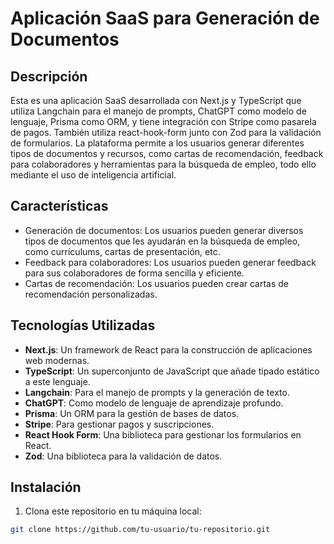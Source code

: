 # Aplicación SaaS para Generación de Documentos

## Descripción

Esta es una aplicación SaaS desarrollada con Next.js y TypeScript que utiliza Langchain para el manejo de prompts, ChatGPT como modelo de lenguaje, Prisma como ORM, y tiene integración con Stripe como pasarela de pagos. También utiliza react-hook-form junto con Zod para la validación de formularios. La plataforma permite a los usuarios generar diferentes tipos de documentos y recursos, como cartas de recomendación, feedback para colaboradores y herramientas para la búsqueda de empleo, todo ello mediante el uso de inteligencia artificial.

## Características

- Generación de documentos: Los usuarios pueden generar diversos tipos de documentos que les ayudarán en la búsqueda de empleo, como currículums, cartas de presentación, etc.
- Feedback para colaboradores: Los usuarios pueden generar feedback para sus colaboradores de forma sencilla y eficiente.
- Cartas de recomendación: Los usuarios pueden crear cartas de recomendación personalizadas.

## Tecnologías Utilizadas

- **Next.js**: Un framework de React para la construcción de aplicaciones web modernas.
- **TypeScript**: Un superconjunto de JavaScript que añade tipado estático a este lenguaje.
- **Langchain**: Para el manejo de prompts y la generación de texto.
- **ChatGPT**: Como modelo de lenguaje de aprendizaje profundo.
- **Prisma**: Un ORM para la gestión de bases de datos.
- **Stripe**: Para gestionar pagos y suscripciones.
- **React Hook Form**: Una biblioteca para gestionar los formularios en React.
- **Zod**: Una biblioteca para la validación de datos.

## Instalación

1. Clona este repositorio en tu máquina local:

```sh
git clone https://github.com/tu-usuario/tu-repositorio.git
```
